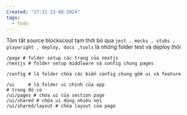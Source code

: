 ```yaml
---
Created: "17:31 23-08-2024"
tags:
  - todo
---
```

Tóm tắt source blockscout 
tạm thời bỏ qua `jest , mocks , stubs , playwright , deploy, docs ,tools` là những folder test và deploy thôi

```shell
/page # folder setup các trang của nextjs
/nextjs # folder setup middlware và config chung pages

/config # là folder chứa các biến config chung gồm ui và feature

/ui     # là folder ui chính của app 
# trong đó có 
/ui/pages # chứa ui của section page 
/ui/shared # chứa ui dùng nhiều nơi
/ui/shared/layout # chứa layout của page
```